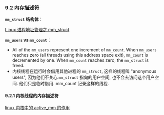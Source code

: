 ### 9.2 内存描述符

**`mm_struct` 结构体**：

[Linux 进程地址管理之 mm_struct](https://www.cnblogs.com/Rofael/archive/2013/04/13/3019153.html)

**`mm_users` vs `mm_count`**：

- All of the `mm_users` represent one increment of `mm_count`. When `mm_users` reaches zero (all threads using this address space exit), `mm_count` is decremented by one. When `mm_count` reaches zero, the `mm_struct` is freed.
- 内核线程在运行时会借用其他进程的 `mm_struct`, 这样的线程叫 "anonymous users",  因为他们不关心 `mm_struct` 指向的用户空间, 也不会去访问这个用户空间. 他们只是临时借用.  mm_count 记录这样的线程. 

#### 9.2.1 内核线程的内存描述符

[linux 内核中的 active_mm 的作用](https://blog.csdn.net/renyisheng/article/details/77822789)
